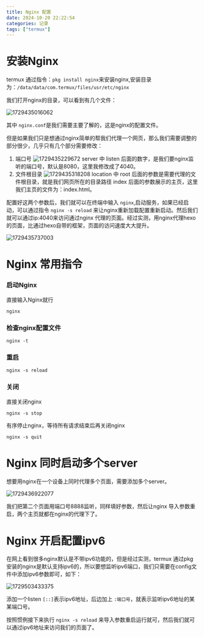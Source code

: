 ```yaml
---
title: Nginx 配置
date: 2024-10-20 22:22:54
categories: 记录
tags: ["termux"]
---
```

<!-- more -->

# 安装Nginx

termux 通过指令：`pkg install nginx`来安装nginx,安装目录为：`/data/data/com.termux/files/usr/etc/nginx`

我们打开nginx的目录，可以看到有几个文件：

![1729435016062](image/20241020_222254/1729435016062.png)

其中 `nginx.conf`是我们需要主要了解的，这是nginx的配置文件。

但是如果我们只是想通过nginx简单的帮我们代理一个网页，那么我们需要调整的部分很少，几乎只有几个部分需要修改：

1. 端口号
   ![1729435229672](image/20241020_222254/1729435229672.png)
   server 中 listen 后面的数字，是我们要nginx监听的端口号，默认是8080，这里我修改成了4040。
2. 文件根目录
   ![1729435318208](image/20241020_222254/1729435318208.png)
   location 中 root 后面的参数是需要代理的文件根目录，就是我们网页所在的目录路径
   index 后面的参数展示的主页，这里我们主页的文件为：index.html。

配置好这两个参数后，我们就可以在终端中输入 `nginx`,启动服务，如果已经启动，可以通过指令 `nginx -s reload` 来让nginx重新加载配置重新启动。然后我们就可以通过ip:4040来访问通过nginx 代理的页面。经过实测，用nginx代理hexo的页面，比通过hexo自带的框架，页面的访问速度大大提升。

![1729435737003](image/20241020_222254/1729435737003.png)

# Nginx 常用指令

### 启动Nginx

直接输入Nginx就行

```
nginx
```

### 检查nginx配置文件

```
nginx -t
```

### 重启

```
nginx -s reload

```

### 关闭

直接关闭nginx

```
nginx -s stop
```

有序停止nginx，等待所有请求结束后再关闭nginx

```
nginx -s quit
```

# Nginx 同时启动多个server

想要用nginx在一个设备上同时代理多个页面，需要添加多个server。

![1729436922077](image/20241020_222254/1729436922077.png)

我们把第二个页面用端口号8888监听，同样填好参数，然后让nginx 导入参数重启，两个主页就都在nginx的代理下了。

# Nginx 开启配置ipv6

在网上看到很多nginx默认是不带ipv6功能的，但是经过实测，termux 通过pkg 安装的nginx是默认支持ipv6的，所以要想监听ipv6端口，我们只需要在config文件中添加ipv6参数即可，如下：

![1729503433375](image/20241020_222254/1729503433375.png)

添加一个listen `[::]`表示ipv6地址，后边加上 `:端口号`，就表示监听ipv6地址的某某端口号。

按照惯例接下来执行 `nginx -s reload` 来导入参数重启运行就可，然后我们就可以通过ipv6地址来访问我们的页面了。












